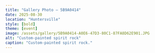 ```yaml
---
title: "Gallery Photo – 5B9A0414"
date: 2025-08-30
location: "Huntersville"
style: [bold]
theme: [event]
image: /assets/gallery/5B9A0414-A0E6-47D3-80C1-87FA8D62E901.JPG
alt: "Custom-painted spirit rock"
caption: "Custom-painted spirit rock."
---
```


